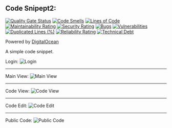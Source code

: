 ## Code Snipept2:

[![Quality Gate Status](https://sonarcloud.io/api/project_badges/measure?project=Snipet-ir_Snippet2&metric=alert_status)](https://sonarcloud.io/summary/new_code?id=Snipet-ir_Snippet2) [![Code Smells](https://sonarcloud.io/api/project_badges/measure?project=Snipet-ir_Snippet2&metric=code_smells)](https://sonarcloud.io/summary/new_code?id=Snipet-ir_Snippet2) [![Lines of Code](https://sonarcloud.io/api/project_badges/measure?project=Snipet-ir_Snippet2&metric=ncloc)](https://sonarcloud.io/summary/new_code?id=Snipet-ir_Snippet2) [![Maintainability Rating](https://sonarcloud.io/api/project_badges/measure?project=Snipet-ir_Snippet2&metric=sqale_rating)](https://sonarcloud.io/summary/new_code?id=Snipet-ir_Snippet2) [![Security Rating](https://sonarcloud.io/api/project_badges/measure?project=Snipet-ir_Snippet2&metric=security_rating)](https://sonarcloud.io/summary/new_code?id=Snipet-ir_Snippet2) [![Bugs](https://sonarcloud.io/api/project_badges/measure?project=Snipet-ir_Snippet2&metric=bugs)](https://sonarcloud.io/summary/new_code?id=Snipet-ir_Snippet2) [![Vulnerabilities](https://sonarcloud.io/api/project_badges/measure?project=Snipet-ir_Snippet2&metric=vulnerabilities)](https://sonarcloud.io/summary/new_code?id=Snipet-ir_Snippet2) [![Duplicated Lines (%)](https://sonarcloud.io/api/project_badges/measure?project=Snipet-ir_Snippet2&metric=duplicated_lines_density)](https://sonarcloud.io/summary/new_code?id=Snipet-ir_Snippet2) [![Reliability Rating](https://sonarcloud.io/api/project_badges/measure?project=Snipet-ir_Snippet2&metric=reliability_rating)](https://sonarcloud.io/summary/new_code?id=Snipet-ir_Snippet2) [![Technical Debt](https://sonarcloud.io/api/project_badges/measure?project=Snipet-ir_Snippet2&metric=sqale_index)](https://sonarcloud.io/summary/new_code?id=Snipet-ir_Snippet2)

Powered by [DigitalOcean](https://digitalocean.com)

A simple code snippet.

Login:
![Login](docs/login.png 'Login')

---

Main View:
![Main View](docs/main.png 'Main View')

---

Code View:
![Code View](docs/code-view.png 'Code View')

---

Code Edit:
![Code Edit](docs/code-edit.png 'Code Edit')

---

Public Code:
![Public Code](docs/public-code.png 'Public Code')
